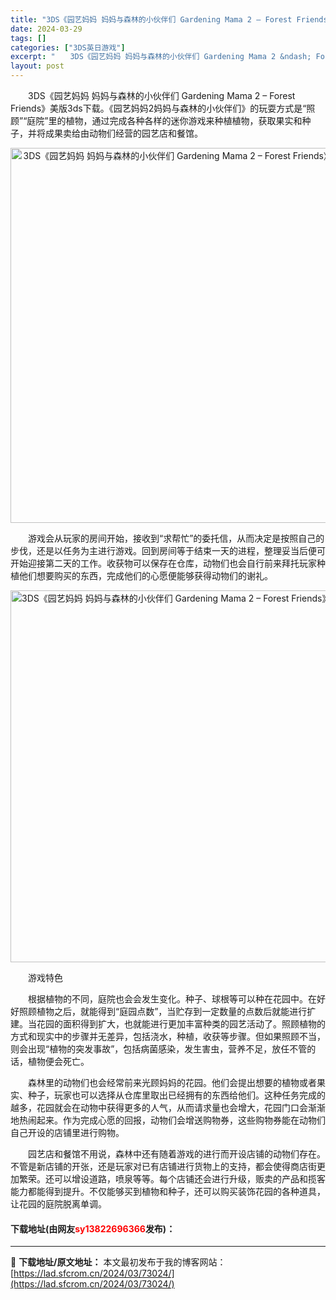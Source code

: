```yaml
---
title: "3DS《园艺妈妈 妈妈与森林的小伙伴们 Gardening Mama 2 – Forest Friends》美版3ds下载"
date: 2024-03-29
tags: []
categories: ["3DS英日游戏"]
excerpt: "　　3DS《园艺妈妈 妈妈与森林的小伙伴们 Gardening Mama 2 &ndash; Forest Friends》美版3ds下载。《园艺妈妈2妈妈与森林的小伙伴们》的玩耍方式是&ldquo;照顾&rdquo;&ldquo;庭院&rdquo;里的植物，通过完成各种各样的迷你游戏来种植植物，获&hellip;"
layout: post
---
```


 <p>　　3DS《园艺妈妈 妈妈与森林的小伙伴们 Gardening Mama 2 &ndash; Forest Friends》美版3ds下载。《园艺妈妈2妈妈与森林的小伙伴们》的玩耍方式是&ldquo;照顾&rdquo;&ldquo;庭院&rdquo;里的植物，通过完成各种各样的迷你游戏来种植植物，获取果实和种子，并将成果卖给由动物们经营的园艺店和餐馆。</p> <p align="center"><img align="" border="0" src="https://lad.sfcrom.cn/wp-content/uploads/2024/03/20240329_66062b04d1a6b.png" width="600" alt="3DS《园艺妈妈 妈妈与森林的小伙伴们 Gardening Mama 2 – Forest Friends》美版3ds下载" /></p> <p>　　游戏会从玩家的房间开始，接收到&ldquo;求帮忙&rdquo;的委托信，从而决定是按照自己的步伐，还是以任务为主进行游戏。回到房间等于结束一天的进程，整理妥当后便可开始迎接第二天的工作。收获物可以保存在仓库，动物们也会自行前来拜托玩家种植他们想要购买的东西，完成他们的心愿便能够获得动物们的谢礼。</p> <p align="center"><img align="" border="0" src="https://lad.sfcrom.cn/wp-content/uploads/2024/03/20240329_66062b0613783.png" width="595" alt="3DS《园艺妈妈 妈妈与森林的小伙伴们 Gardening Mama 2 – Forest Friends》美版3ds下载" /></p> <p>　　游戏特色</p> <p>　　根据植物的不同，庭院也会会发生变化。种子、球根等可以种在花园中。在好好照顾植物之后，就能得到&ldquo;庭园点数&rdquo;，当贮存到一定数量的点数后就能进行扩建。当花园的面积得到扩大，也就能进行更加丰富种类的园艺活动了。照顾植物的方式和现实中的步骤并无差异，包括浇水，种植，收获等步骤。但如果照顾不当，则会出现&ldquo;植物的突发事故&rdquo;，包括病菌感染，发生害虫，营养不足，放任不管的话，植物便会死亡。</p> <p>　　森林里的动物们也会经常前来光顾妈妈的花园。他们会提出想要的植物或者果实、种子，玩家也可以选择从仓库里取出已经拥有的东西给他们。这种任务完成的越多，花园就会在动物中获得更多的人气，从而请求量也会增大，花园门口会渐渐地热闹起来。作为完成心愿的回报，动物们会增送购物券，这些购物券能在动物们自己开设的店铺里进行购物。</p> <p>　　园艺店和餐馆不用说，森林中还有随着游戏的进行而开设店铺的动物们存在。不管是新店铺的开张，还是玩家对已有店铺进行货物上的支持，都会使得商店街更加繁荣。还可以增设道路，喷泉等等。每个店铺还会进行升级，贩卖的产品和揽客能力都能得到提升。不仅能够买到植物和种子，还可以购买装饰花园的各种道具，让花园的庭院脱离单调。</p> <p><h4>下载地址(由网友<font color="red">sy13822696366</font>发布)：</h4></p> 

---
📖 **下载地址/原文地址：** 本文最初发布于我的博客网站：[https://lad.sfcrom.cn/2024/03/73024/](https://lad.sfcrom.cn/2024/03/73024/)
